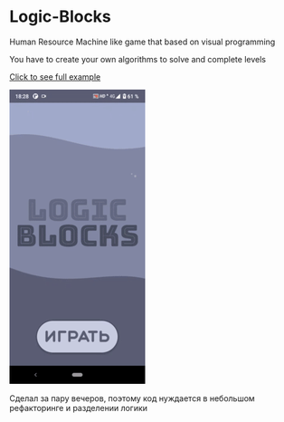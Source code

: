 # Logic-Blocks
Human Resource Machine like game that based on visual programming

You have to create your own algorithms to solve and complete levels

[Click to see full example](https://youtu.be/118z0Ll7uk8)

![](example.gif)

Сделал за пару вечеров, поэтому код нуждается в небольшом рефакторинге и разделении логики
